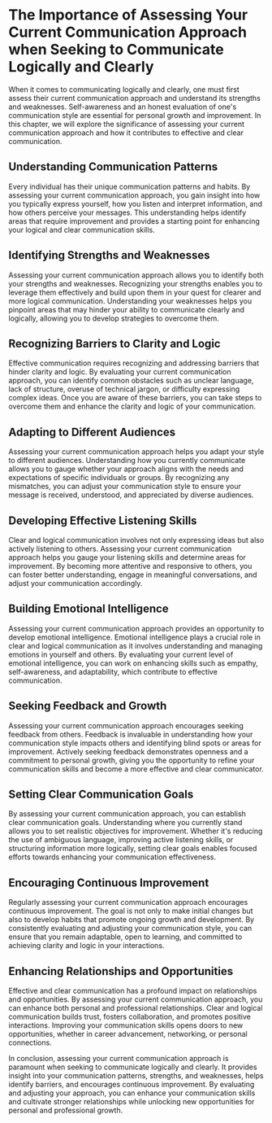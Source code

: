 The Importance of Assessing Your Current Communication Approach when Seeking to Communicate Logically and Clearly
==========================================================================================================================

When it comes to communicating logically and clearly, one must first assess their current communication approach and understand its strengths and weaknesses. Self-awareness and an honest evaluation of one's communication style are essential for personal growth and improvement. In this chapter, we will explore the significance of assessing your current communication approach and how it contributes to effective and clear communication.

**Understanding Communication Patterns**
----------------------------------------

Every individual has their unique communication patterns and habits. By assessing your current communication approach, you gain insight into how you typically express yourself, how you listen and interpret information, and how others perceive your messages. This understanding helps identify areas that require improvement and provides a starting point for enhancing your logical and clear communication skills.

**Identifying Strengths and Weaknesses**
----------------------------------------

Assessing your current communication approach allows you to identify both your strengths and weaknesses. Recognizing your strengths enables you to leverage them effectively and build upon them in your quest for clearer and more logical communication. Understanding your weaknesses helps you pinpoint areas that may hinder your ability to communicate clearly and logically, allowing you to develop strategies to overcome them.

**Recognizing Barriers to Clarity and Logic**
---------------------------------------------

Effective communication requires recognizing and addressing barriers that hinder clarity and logic. By evaluating your current communication approach, you can identify common obstacles such as unclear language, lack of structure, overuse of technical jargon, or difficulty expressing complex ideas. Once you are aware of these barriers, you can take steps to overcome them and enhance the clarity and logic of your communication.

**Adapting to Different Audiences**
-----------------------------------

Assessing your current communication approach helps you adapt your style to different audiences. Understanding how you currently communicate allows you to gauge whether your approach aligns with the needs and expectations of specific individuals or groups. By recognizing any mismatches, you can adjust your communication style to ensure your message is received, understood, and appreciated by diverse audiences.

**Developing Effective Listening Skills**
-----------------------------------------

Clear and logical communication involves not only expressing ideas but also actively listening to others. Assessing your current communication approach helps you gauge your listening skills and determine areas for improvement. By becoming more attentive and responsive to others, you can foster better understanding, engage in meaningful conversations, and adjust your communication accordingly.

**Building Emotional Intelligence**
-----------------------------------

Assessing your current communication approach provides an opportunity to develop emotional intelligence. Emotional intelligence plays a crucial role in clear and logical communication as it involves understanding and managing emotions in yourself and others. By evaluating your current level of emotional intelligence, you can work on enhancing skills such as empathy, self-awareness, and adaptability, which contribute to effective communication.

**Seeking Feedback and Growth**
-------------------------------

Assessing your current communication approach encourages seeking feedback from others. Feedback is invaluable in understanding how your communication style impacts others and identifying blind spots or areas for improvement. Actively seeking feedback demonstrates openness and a commitment to personal growth, giving you the opportunity to refine your communication skills and become a more effective and clear communicator.

**Setting Clear Communication Goals**
-------------------------------------

By assessing your current communication approach, you can establish clear communication goals. Understanding where you currently stand allows you to set realistic objectives for improvement. Whether it's reducing the use of ambiguous language, improving active listening skills, or structuring information more logically, setting clear goals enables focused efforts towards enhancing your communication effectiveness.

**Encouraging Continuous Improvement**
--------------------------------------

Regularly assessing your current communication approach encourages continuous improvement. The goal is not only to make initial changes but also to develop habits that promote ongoing growth and development. By consistently evaluating and adjusting your communication style, you can ensure that you remain adaptable, open to learning, and committed to achieving clarity and logic in your interactions.

**Enhancing Relationships and Opportunities**
---------------------------------------------

Effective and clear communication has a profound impact on relationships and opportunities. By assessing your current communication approach, you can enhance both personal and professional relationships. Clear and logical communication builds trust, fosters collaboration, and promotes positive interactions. Improving your communication skills opens doors to new opportunities, whether in career advancement, networking, or personal connections.

In conclusion, assessing your current communication approach is paramount when seeking to communicate logically and clearly. It provides insight into your communication patterns, strengths, and weaknesses, helps identify barriers, and encourages continuous improvement. By evaluating and adjusting your approach, you can enhance your communication skills and cultivate stronger relationships while unlocking new opportunities for personal and professional growth.
